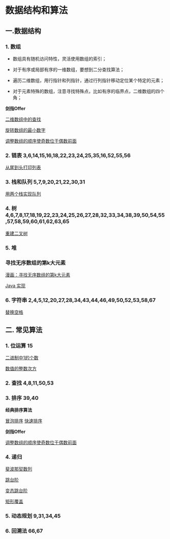 # 数据结构和算法

## 一.数据结构

### 1. 数组

- 数组具有随机访问特性，灵活使用数组的索引；

- 对于有序或局部有序的一维数组，要想到二分查找算法；

- 遍历二维数组，用行指针和列指针，通过行列指针移动定位某个特定的元素；

- 对于元素特殊的数组，注意寻找特殊点，比如有序的临界点，二维数组的四个角；


**剑指Offer**

[二维数组中的查找](https://www.nowcoder.com/practice/abc3fe2ce8e146608e868a70efebf62e?tpId=13&tqId=11154&tPage=1&rp=1&ru=/ta/coding-interviews&qru=/ta/coding-interviews/question-ranking)

[旋转数组的最小数字](https://www.nowcoder.com/practice/9f3231a991af4f55b95579b44b7a01ba?tpId=13&tqId=11159&rp=1&ru=/ta/coding-interviews&qru=/ta/coding-interviews/question-ranking)

[调整数组的顺序使奇数位于偶数前面](https://www.nowcoder.com/practice/beb5aa231adc45b2a5dcc5b62c93f593?tpId=13&tqId=11166&rp=1&ru=/ta/coding-interviews&qru=/ta/coding-interviews/question-ranking)



### 2. 链表 3,6,14,15,16,18,22,23,24,25,35,16,52,55,56

[从尾到头打印列表](https://www.nowcoder.com/practice/d0267f7f55b3412ba93bd35cfa8e8035?tpId=13&tqId=11156&rp=1&ru=/ta/coding-interviews&qru=/ta/coding-interviews/question-ranking)

### 3. 栈和队列 5,7,9,20,21,22,30,31

[用两个栈实现队列](https://www.nowcoder.com/practice/54275ddae22f475981afa2244dd448c6?tpId=13&tqId=11158&rp=1&ru=/ta/coding-interviews&qru=/ta/coding-interviews/question-ranking)

### 4. 树 4,6,7,8,17,18,19,22,23,24,25,26,27,28,32,33,34,38,39,50,54,55,57,58,59,60,61,62,63,65

[重建二叉树](https://www.nowcoder.com/practice/8a19cbe657394eeaac2f6ea9b0f6fcf6?tpId=13&tqId=11157&rp=1&ru=/ta/coding-interviews&qru=/ta/coding-interviews/question-ranking)

### 5. 堆

### 寻找无序数组的第k大元素

[漫画：寻找无序数组的第k大元素](https://mp.weixin.qq.com/s/LKrxeFT9S5NEAHlhHI3nSQ)

[Java 实现](https://github.com/only3seconds/Algorithm/tree/master/src/heap)

### 6. 字符串 2,4,5,12,20,27,28,34,43,44,46,49,50,52,53,58,67

[替换空格](https://www.nowcoder.com/practice/4060ac7e3e404ad1a894ef3e17650423?tpId=13&tqId=11155&rp=1&ru=/ta/coding-interviews&qru=/ta/coding-interviews/question-ranking)

## 二. 常见算法

### 1. 位运算 15

[二进制中1的个数](https://www.nowcoder.com/practice/8ee967e43c2c4ec193b040ea7fbb10b8?tpId=13&tqId=11164&rp=1&ru=/ta/coding-interviews&qru=/ta/coding-interviews/question-ranking)

[数值的整数次方](https://www.nowcoder.com/practice/1a834e5e3e1a4b7ba251417554e07c00?tpId=13&tqId=11165&rp=1&ru=/ta/coding-interviews&qru=/ta/coding-interviews/question-ranking)

### 2. 查找 4,8,11,50,53

### 3. 排序 39,40

**经典排序算法**

[冒泡排序]()
[快速排序]()

**剑指Offer**

[调整数组的顺序使奇数位于偶数前面](https://www.nowcoder.com/practice/beb5aa231adc45b2a5dcc5b62c93f593?tpId=13&tqId=11166&rp=1&ru=/ta/coding-interviews&qru=/ta/coding-interviews/question-ranking)

### 4. 递归

[斐波那契数列](https://www.nowcoder.com/practice/c6c7742f5ba7442aada113136ddea0c3?tpId=13&tqId=11160&rp=1&ru=/ta/coding-interviews&qru=/ta/coding-interviews/question-ranking)

[跳台阶](https://www.nowcoder.com/practice/8c82a5b80378478f9484d87d1c5f12a4?tpId=13&tqId=11161&rp=1&ru=/ta/coding-interviews&qru=/ta/coding-interviews/question-ranking)

[变态跳台阶](https://www.nowcoder.com/practice/22243d016f6b47f2a6928b4313c85387?tpId=13&tqId=11162&rp=1&ru=/ta/coding-interviews&qru=/ta/coding-interviews/question-ranking)

[矩形覆盖](https://www.nowcoder.com/practice/72a5a919508a4251859fb2cfb987a0e6?tpId=13&tqId=11163&rp=1&ru=/ta/coding-interviews&qru=/ta/coding-interviews/question-ranking)

### 5. 动态规划 9,31,34,45

### 6. 回溯法 66,67
